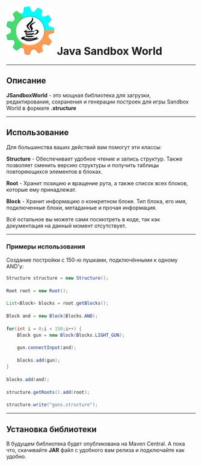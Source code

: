 # ![jsw](resources/icon128.png) Java Sandbox World

---

## Описание

**JSandboxWorld** - это мощная библиотека для загрузки,
редактирования, сохранения и генерации построек для игры
Sandbox World в формате **.structure**

---

## Использование

Для большинства ваших действий вам помогут эти классы:

**Structure** - Обеспечивает удобное чтение и запись структур.
Также позволяет сменить версию структуры и получить таблицы
повторяющихся элементов в блоках.

**Root** - Хранит позицию и вращение рута, а также список всех
блоков, которые ему принадлежат.

**Block** - Хранит информацию о конкретном блоке. Тип блока, его
имя, подключенные блоки, метаданные и прочая информация.

Всё остальное вы можете сами посмотреть в коде, так как документация
на данный момент отсутствует.

---

### Примеры использования

Создание постройки с 150-ю пушками, подключёнными к одному AND'у:

```java
Structure structure = new Structure();

Root root = new Root();

List<Block> blocks = root.getBlocks();

Block and = new Block(Blocks.AND);

for(int i = 0;i < 150;i++) {
    Block gun = new Block(Blocks.LIGHT_GUN);
    
    gun.connectInput(and);
    
    blocks.add(gun);
}

blocks.add(and);

structure.getRoots().add(root);

structure.write("guns.structure");
```

---

## Установка библиотеки

В будущем библиотека будет опубликована на Maven Central. А пока что,
скачивайте **JAR** файл с удобного вам релиза и подключайте как
удобно.